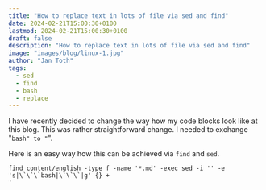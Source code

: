 ```yaml
---
title: "How to replace text in lots of file via sed and find"
date: 2024-02-21T15:00:30+0100
lastmod: 2024-02-21T15:00:30+0100
draft: false
description: "How to replace text in lots of file via sed and find"
image: "images/blog/linux-1.jpg"
author: "Jan Toth"
tags:
  - sed
  - find
  - bash
  - replace
---
```



I have recently decided to change the way how my code blocks look like at this blog. This was rather straightforward
change. I needed to exchange "```bash" to "```".

Here is an easy way how this can be achieved via `find` and `sed`.

```
find content/english -type f -name '*.md' -exec sed -i '' -e 's|\`\`\`bash|\`\`\`|g' {} +
'
```
